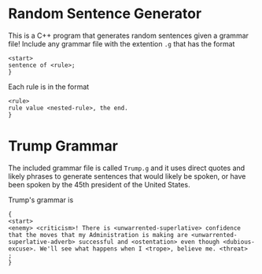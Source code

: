 # Random Sentence Generator
This is a C++ program that generates random sentences given a grammar file!
Include any grammar file with the extention `.g` that has the format
```{
<start>
sentence of <rule>;
}
```
  
Each rule is in the format
```{
<rule>
rule value <nested-rule>, the end.
}
```

# Trump Grammar
The included grammar file is called `Trump.g` and it uses direct quotes
and likely phrases to generate sentences that would likely be spoken, or
have been spoken by the 45th president of the United States.

Trump's grammar is 

```
{
<start>
<enemy> <criticism>! There is <unwarrented-superlative> confidence that the moves that my Administration is making are <unwarrented-superlative-adverb> successful and <ostentation> even though <dubious-excuse>. We'll see what happens when I <trope>, believe me. <threat>    ;
}
```
